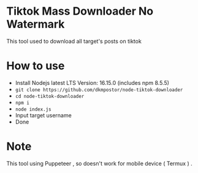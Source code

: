 # Tiktok Mass Downloader No Watermark

This tool used to download all target's posts on tiktok

# How to use

- Install Nodejs latest LTS Version: 16.15.0 (includes npm 8.5.5)
- ```git clone https://github.com/dkmpostor/node-tiktok-downloader```
- ```cd node-tiktok-downloader```
- ```npm i```
- ```node index.js```
- Input target username
- Done

# Note

This tool using Puppeteer , so doesn't work for mobile device ( Termux ) .
